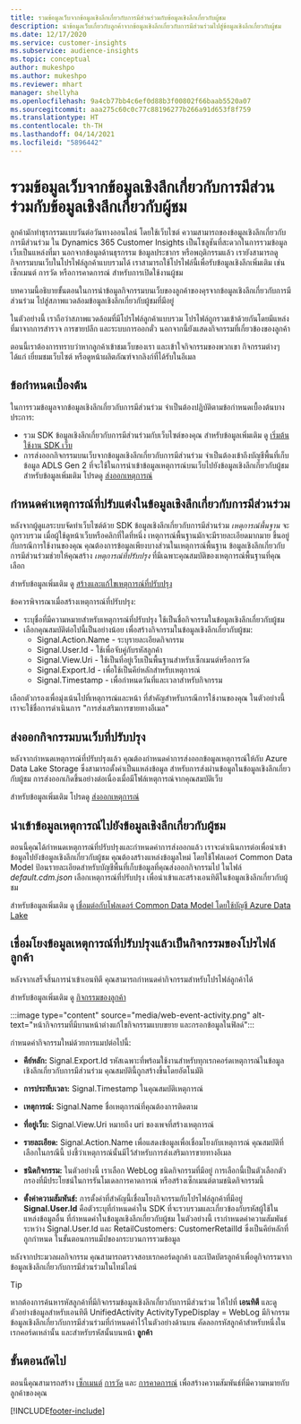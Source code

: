 ```yaml
---
title: รวมข้อมูลเว็บจากข้อมูลเชิงลึกเกี่ยวกับการมีส่วนร่วมกับข้อมูลเชิงลึกเกี่ยวกับผู้ชม
description: นำข้อมูลเว็บเกี่ยวกับลูกค้าจากข้อมูลเชิงลึกเกี่ยวกับการมีส่วนร่วมไปสู่ข้อมูลเชิงลึกเกี่ยวกับผู้ชม
ms.date: 12/17/2020
ms.service: customer-insights
ms.subservice: audience-insights
ms.topic: conceptual
author: mukeshpo
ms.author: mukeshpo
ms.reviewer: mhart
manager: shellyha
ms.openlocfilehash: 9a4cb77bb4c6ef0d88b3f00802f66baab5520a07
ms.sourcegitcommit: aaa275c60c0c77c88196277b266a91d653f8f759
ms.translationtype: HT
ms.contentlocale: th-TH
ms.lasthandoff: 04/14/2021
ms.locfileid: "5896442"
---
```

# <a name="integrate-web-data-from-engagement-insights-with-audience-insights"></a>รวมข้อมูลเว็บจากข้อมูลเชิงลึกเกี่ยวกับการมีส่วนร่วมกับข้อมูลเชิงลึกเกี่ยวกับผู้ชม

ลูกค้ามักทำธุรกรรมแบบวันต่อวันทางออนไลน์ โดยใช้เว็บไซต์ ความสามารถของข้อมูลเชิงลึกเกี่ยวกับการมีส่วนร่วม ใน Dynamics 365 Customer Insights เป็นโซลูชันที่สะดวกในการรวมข้อมูลเว็บเป็นแหล่งที่มา นอกจากข้อมูลด้านธุรกรรม ข้อมูลประชากร หรือพฤติกรรมแล้ว เรายังสามารถดูกิจกรรมบนเว็บในโปรไฟล์ลูกค้าแบบรวมได้ เราสามารถใช้โปรไฟล์นี้เพื่อรับข้อมูลเชิงลึกเพิ่มเติม เช่น เซ็กเมนต์ การวัด หรือการคาดการณ์ สำหรับการเปิดใช้งานผู้ชม

บทความนี้อธิบายขั้นตอนในการนำข้อมูลกิจกรรมบนเว็บของลูกค้าของคุรจากข้อมูลเชิงลึกเกี่ยวกับการมีส่วนร่วม ไปสู่สภาพแวดล้อมข้อมูลเชิงลึกเกี่ยวกับผู้ชมที่มีอยู่

ในตัวอย่างนี้ เราถือว่าสภาพแวดล้อมที่มีโปรไฟล์ลูกค้าแบบรวม โปรไฟล์ถูกรวมเข้าด้วยกันโดยมีแหล่งที่มาจากการสำรวจ การขายปลีก และระบบการออกตั๋ว นอกจากนี้ยังแสดงกิจกรรมที่เกี่ยวข้องของลูกค้า 

ตอนนี้เราต้องการทราบว่าหากลูกค้าเข้าชมเว็บของเรา และเข้าใจกิจกรรมของพวกเขา กิจกรรมต่างๆ ได้แก่ เยี่ยมชมเว็บไซต์ หรือดูหน้าผลิตภัณฑ์จากลิงก์ที่ได้รับในอีเมล

## <a name="prerequisites"></a>ข้อกำหนดเบื้องต้น

ในการรวมข้อมูลจากข้อมูลเชิงลึกเกี่ยวกับการมีส่วนร่วม จำเป็นต้องปฏิบัติตามข้อกำหนดเบื้องต้นบางประการ: 

- รวม SDK ข้อมูลเชิงลึกเกี่ยวกับการมีส่วนร่วมกับเว็บไซต์ของคุณ สำหรับข้อมูลเพิ่มเติม ดู [เริ่มต้นใช้งาน SDK เว็บ](../engagement-insights/instrument-website.md)
- การส่งออกกิจกรรมบนเว็บจากข้อมูลเชิงลึกเกี่ยวกับการมีส่วนร่วม จำเป็นต้องเข้าถึงบัญชีพื้นที่เก็บข้อมูล ADLS Gen 2 ที่จะใช้ในการนำเข้าข้อมูลเหตุการณ์บนเว็บไปยังข้อมูลเชิงลึกเกี่ยวกับผู้ชม สำหรับข้อมูลเพิ่มเติม โปรดดู [ส่งออกเหตุการณ์](../engagement-insights/export-events.md)

## <a name="configure-refined-events-in-engagement-insights"></a>กำหนดค่าเหตุการณ์ที่ปรับแต่งในข้อมูลเชิงลึกเกี่ยวกับการมีส่วนร่วม

หลังจากผู้ดูแลระบบจัดทำเว็บไซต์ด้วย SDK ข้อมูลเชิงลึกเกี่ยวกับการมีส่วนร่วม *เหตุการณ์พื้นฐาน* จะถูกรวบรวม เมื่อผู้ใช้ดูหน้าเว็บหรือคลิกที่ใดที่หนึ่ง เหตุการณ์พื้นฐานมักจะมีรายละเอียดมากมาย ขึ้นอยู่กับกรณีการใช้งานของคุณ คุณต้องการข้อมูลเพียงบางส่วนในเหตุการณ์พื้นฐาน ข้อมูลเชิงลึกเกี่ยวกับการมีส่วนร่วมช่วยให้คุณสร้าง *เหตุการณ์ที่ปรับปรุง* ที่มีเฉพาะคุณสมบัติของเหตุการณ์พื้นฐานที่คุณเลือก     

สำหรับข้อมูลเพิ่มเติม ดู [สร้างและแก้ไขเหตุการณ์ที่ปรับปรุง](../engagement-insights/refined-events.md)

ข้อควรพิจารณาเมื่อสร้างเหตุการณ์ที่ปรับปรุง: 

- ระบุชื่อที่มีความหมายสำหรับเหตุการณ์ที่ปรับปรุง ใช้เป็นชื่อกิจกรรมในข้อมูลเชิงลึกเกี่ยวกับผู้ชม
- เลือกคุณสมบัติต่อไปนี้เป็นอย่างน้อย เพื่อสร้างกิจกรรมในข้อมูลเชิงลึกเกี่ยวกับผู้ชม: 
    - Signal.Action.Name - ระบุรายละเอียดกิจกรรม
    - Signal.User.Id - ใช้เพื่อจับคู่กับรหัสลูกค้า
    - Signal.View.Uri - ใช้เป็นที่อยู่เว็บเป็นพื้นฐานสำหรับเซ็กเมนต์หรือการวัด
    - Signal.Export.Id - เพื่อใช้เป็นคีย์หลักสำหรับเหตุการณ์
    - Signal.Timestamp - เพื่อกำหนดวันที่และเวลาสำหรับกิจกรรม

เลือกตัวกรองเพื่อมุ่งเน้นไปที่เหตุการณ์และหน้า ที่สำคัญสำหรับกรณีการใช้งานของคุณ ในตัวอย่างนี้ เราจะใช้ชื่อการดำเนินการ "การส่งเสริมการขายทางอีเมล"

## <a name="export-the-refined-web-events"></a>ส่งออกกิจกรรมบนเว็บที่ปรับปรุง 

หลังจากกำหนดเหตุการณ์ที่ปรับปรุงแล้ว คุณต้องกำหนดค่าการส่งออกข้อมูลเหตุการณ์ให้กับ Azure Data Lake Storage ซึ่งสามารถตั้งค่าเป็นแหล่งข้อมูล สำหรับการส่งผ่านข้อมูลในข้อมูลเชิงลึกเกี่ยวกับผู้ชม การส่งออกเกิดขึ้นอย่างต่อเนื่องเมื่อมีโฟล์เหตุการณ์จากคุณสมบัติเว็บ

สำหรับข้อมูลเพิ่มเติม โปรดดู [ส่งออกเหตุการณ์](../engagement-insights/export-events.md)

## <a name="ingest-event-data-to-audience-insights"></a>นำเข้าข้อมูลเหตุการณ์ไปยังข้อมูลเชิงลึกเกี่ยวกับผู้ชม

ตอนนี้คุณได้กำหนดเหตุการณ์ที่ปรับปรุงและกำหนดค่าการส่งออกแล้ว เราจะดำเนินการต่อเพื่อนำเข้าข้อมูลไปยังข้อมูลเชิงลึกเกี่ยวกับผู้ชม คุณต้องสร้างแหล่งข้อมูลใหม่ โดยใช้โฟลเดอร์ Common Data Model ป้อนรายละเอียดสำหรับบัญชีพื้นที่เก็บข้อมูลที่คุณส่งออกกิจกรรมไป ในไฟล์ *default.cdm.json* เลือกเหตุการณ์ที่ปรับปรุง เพื่อนำเข้าและสร้างเอนทิตีในข้อมูลเชิงลึกเกี่ยวกับผู้ชม

สำหรับข้อมูลเพิ่มเติม ดู [เชื่อมต่อกับโฟลเดอร์ Common Data Model โดยใช้บัญชี Azure Data Lake](connect-common-data-model.md)


## <a name="relate-refined-event-data-as-an-activity-of-a-customer-profile"></a>เชื่อมโยงข้อมูลเหตุการณ์ที่ปรับปรุงแล้วเป็นกิจกรรมของโปรไฟล์ลูกค้า

หลังจากเสร็จสิ้นการนำเข้าเอนทิตี คุณสามารถกำหนดค่ากิจกรรมสำหรับโปรไฟล์ลูกค้าได้

สำหรับข้อมูลเพิ่มเติม ดู [กิจกรรมของลูกค้า](activities.md)

:::image type="content" source="media/web-event-activity.png" alt-text="หน้ากิจกรรมที่มีบานหน้าต่างแก้ไขกิจกรรมแบบขยาย และกรอกข้อมูลในฟิลด์":::

กำหนดค่ากิจกรรมใหม่ด้วยการแมปต่อไปนี้: 

- **คีย์หลัก:** Signal.Export.Id รหัสเฉพาะที่พร้อมใช้งานสำหรับทุกเรกคอร์ดเหตุการณ์ในข้อมูลเชิงลึกเกี่ยวกับการมีส่วนร่วม คุณสมบัตินี้ถูกสร้างขึ้นโดยอัตโนมัติ

- **การประทับเวลา:** Signal.Timestamp ในคุณสมบัติเหตุการณ์

- **เหตุการณ์:** Signal.Name ชื่อเหตุการณ์ที่คุณต้องการติดตาม

- **ที่อยู่เว็บ:** Signal.View.Uri หมายถึง uri ของเพจที่สร้างเหตุการณ์

- **รายละเอียด:** Signal.Action.Name เพื่อแสดงข้อมูลเพื่อเชื่อมโยงกับเหตุการณ์ คุณสมบัติที่เลือกในกรณีนี้ บ่งชี้ว่าเหตุการณ์นั้นมีไว้สำหรับการส่งเสริมการขายทางอีเมล

- **ชนิดกิจกรรม:** ในตัวอย่างนี้ เราเลือก WebLog ชนิดกิจกรรมที่มีอยู่ การเลือกนี้เป็นตัวเลือกตัวกรองที่มีประโยชน์ในการรันโมเดลการคาดการณ์ หรือสร้างเซ็กเมนต์ตามชนิดกิจกรรมนี้

- **ตั้งค่าความสัมพันธ์:** การตั้งค่าที่สำคัญนี้เชื่อมโยงกิจกรรมกับโปรไฟล์ลูกค้าที่มีอยู่ **Signal.User.Id** คือตัวระบุที่กำหนดค่าใน SDK ที่จะรวบรวมและเกี่ยวข้องกับรหัสผู้ใช้ในแหล่งข้อมูลอื่น ที่กำหนดค่าในข้อมูลเชิงลึกเกี่ยวกับผู้ชม ในตัวอย่างนี้ เรากำหนดค่าความสัมพันธ์ระหว่าง Signal.User.Id และ RetailCustomers: CustomerRetailId ซึ่งเป็นคีย์หลักที่ถูกกำหนด ในขั้นตอนการแม็ปของกระบวนการรวมข้อมูล


หลังจากประมวลผลกิจกรรม คุณสามารถตรวจสอบเรกคอร์ดลูกค้า และเปิดบัตรลูกค้าเพื่อดูกิจกรรมจากข้อมูลเชิงลึกเกี่ยวกับการมีส่วนร่วมในไทม์ไลน์ 

> [!TIP]
> หากต้องการค้นหารหัสลูกค้าที่มีกิจกรรมข้อมูลเชิงลึกเกี่ยวกับการมีส่วนร่วม ให้ไปที่ **เอนทิตี** และดูตัวอย่างข้อมูลสำหรับเอนทิตี UnifiedActivity ActivityTypeDisplay = WebLog มีกิจกรรมข้อมูลเชิงลึกเกี่ยวกับการมีส่วนร่วมที่กำหนดค่าไว้ในตัวอย่างด้านบน คัดลอกรหัสลูกค้าสำหรับหนึ่งในเรกคอร์ดเหล่านั้น และสำหรับรหัสนั้นบนหน้า **ลูกค้า**

## <a name="next-steps"></a>ขั้นตอนถัดไป

ตอนนี้คุณสามารถสร้าง [เซ็กเมนต์](segments.md) [การวัด](measures.md) และ [การคาดการณ์](predictions.md) เพื่อสร้างความสัมพันธ์ที่มีความหมายกับลูกค้าของคุณ


[!INCLUDE[footer-include](../includes/footer-banner.md)]
